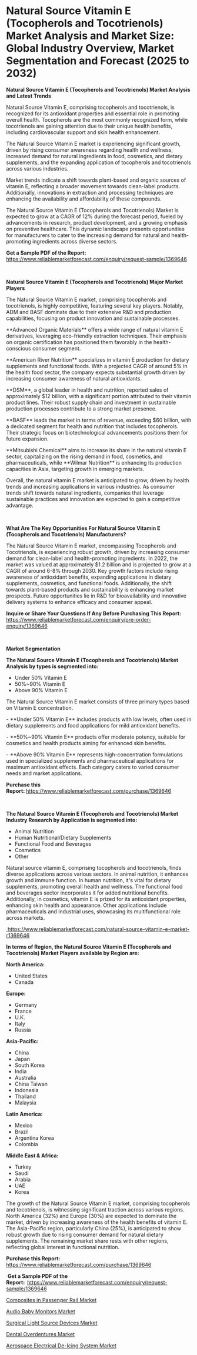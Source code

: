 <p><h1>Natural Source Vitamin E (Tocopherols and Tocotrienols) Market Analysis and Market Size: Global Industry Overview, Market Segmentation and Forecast (2025 to 2032)</h1></p><p><strong>Natural Source Vitamin E (Tocopherols and Tocotrienols) Market Analysis and Latest Trends</strong></p>
<p><p>Natural Source Vitamin E, comprising tocopherols and tocotrienols, is recognized for its antioxidant properties and essential role in promoting overall health. Tocopherols are the most commonly recognized form, while tocotrienols are gaining attention due to their unique health benefits, including cardiovascular support and skin health enhancement. </p><p>The Natural Source Vitamin E market is experiencing significant growth, driven by rising consumer awareness regarding health and wellness, increased demand for natural ingredients in food, cosmetics, and dietary supplements, and the expanding application of tocopherols and tocotrienols across various industries. </p><p>Market trends indicate a shift towards plant-based and organic sources of vitamin E, reflecting a broader movement towards clean-label products. Additionally, innovations in extraction and processing techniques are enhancing the availability and affordability of these compounds. </p><p>The Natural Source Vitamin E (Tocopherols and Tocotrienols) Market is expected to grow at a CAGR of 12% during the forecast period, fueled by advancements in research, product development, and a growing emphasis on preventive healthcare. This dynamic landscape presents opportunities for manufacturers to cater to the increasing demand for natural and health-promoting ingredients across diverse sectors.</p></p>
<p><strong>Get a Sample PDF of the Report:&nbsp;</strong> <a href="https://www.reliablemarketforecast.com/enquiry/request-sample/1369646?utm_campaign=1833&utm_medium=2&utm_source=Github&utm_content=ia&utm_term=22032025&utm_id=natural-source-vitamin-e-tocopherols-and-tocotrienols">https://www.reliablemarketforecast.com/enquiry/request-sample/1369646</a></p>
<p>&nbsp;</p>
<p><strong>Natural Source Vitamin E (Tocopherols and Tocotrienols) Major Market Players</strong></p>
<p><p>The Natural Source Vitamin E market, comprising tocopherols and tocotrienols, is highly competitive, featuring several key players. Notably, ADM and BASF dominate due to their extensive R&D and production capabilities, focusing on product innovation and sustainable processes.</p><p>**Advanced Organic Materials** offers a wide range of natural vitamin E derivatives, leveraging eco-friendly extraction techniques. Their emphasis on organic certification has positioned them favorably in the health-conscious consumer segment.</p><p>**American River Nutrition** specializes in vitamin E production for dietary supplements and functional foods. With a projected CAGR of around 5% in the health food sector, the company expects substantial growth driven by increasing consumer awareness of natural antioxidants.</p><p>**DSM**, a global leader in health and nutrition, reported sales of approximately $12 billion, with a significant portion attributed to their vitamin product lines. Their robust supply chain and investment in sustainable production processes contribute to a strong market presence.</p><p>**BASF** leads the market in terms of revenue, exceeding $60 billion, with a dedicated segment for health and nutrition that includes tocopherols. Their strategic focus on biotechnological advancements positions them for future expansion.</p><p>**Mitsubishi Chemical** aims to increase its share in the natural vitamin E sector, capitalizing on the rising demand in food, cosmetics, and pharmaceuticals, while **Wilmar Nutrition** is enhancing its production capacities in Asia, targeting growth in emerging markets.</p><p>Overall, the natural vitamin E market is anticipated to grow, driven by health trends and increasing applications in various industries. As consumer trends shift towards natural ingredients, companies that leverage sustainable practices and innovation are expected to gain a competitive advantage.</p></p>
<p>&nbsp;</p>
<p><strong>What Are The Key Opportunities For Natural Source Vitamin E (Tocopherols and Tocotrienols) Manufacturers?</strong></p>
<p><p>The Natural Source Vitamin E market, encompassing Tocopherols and Tocotrienols, is experiencing robust growth, driven by increasing consumer demand for clean-label and health-promoting ingredients. In 2022, the market was valued at approximately $1.2 billion and is projected to grow at a CAGR of around 6-8% through 2030. Key growth factors include rising awareness of antioxidant benefits, expanding applications in dietary supplements, cosmetics, and functional foods. Additionally, the shift towards plant-based products and sustainability is enhancing market prospects. Future opportunities lie in R&D for bioavailability and innovative delivery systems to enhance efficacy and consumer appeal.</p></p>
<p><strong>Inquire or Share Your Questions If Any Before Purchasing This Report:</strong> <a href="https://www.reliablemarketforecast.com/enquiry/pre-order-enquiry/1369646?utm_campaign=1833&utm_medium=2&utm_source=Github&utm_content=ia&utm_term=22032025&utm_id=natural-source-vitamin-e-tocopherols-and-tocotrienols">https://www.reliablemarketforecast.com/enquiry/pre-order-enquiry/1369646</a></p>
<p>&nbsp;</p>
<p><strong>Market Segmentation</strong></p>
<p><strong>The Natural Source Vitamin E (Tocopherols and Tocotrienols) Market Analysis by types is segmented into:</strong></p>
<p><ul><li>Under 50% Vitamin E</li><li>50%~90% Vitamin E</li><li>Above 90% Vitamin E</li></ul></p>
<p><p>The Natural Source Vitamin E market consists of three primary types based on Vitamin E concentration. </p><p>- **Under 50% Vitamin E** includes products with low levels, often used in dietary supplements and food applications for mild antioxidant benefits. </p><p>- **50%~90% Vitamin E** products offer moderate potency, suitable for cosmetics and health products aiming for enhanced skin benefits. </p><p>- **Above 90% Vitamin E** represents high-concentration formulations used in specialized supplements and pharmaceutical applications for maximum antioxidant effects. Each category caters to varied consumer needs and market applications.</p></p>
<p><strong>Purchase this Report:&nbsp;</strong><a href="https://www.reliablemarketforecast.com/purchase/1369646?utm_campaign=1833&utm_medium=2&utm_source=Github&utm_content=ia&utm_term=22032025&utm_id=natural-source-vitamin-e-tocopherols-and-tocotrienols">https://www.reliablemarketforecast.com/purchase/1369646</a></p>
<p>&nbsp;</p>
<p><strong>The Natural Source Vitamin E (Tocopherols and Tocotrienols) Market Industry Research by Application is segmented into:</strong></p>
<p><ul><li>Animal Nutrition</li><li>Human Nutritional/Dietary Supplements</li><li>Functional Food and Beverages</li><li>Cosmetics</li><li>Other</li></ul></p>
<p><p>Natural source vitamin E, comprising tocopherols and tocotrienols, finds diverse applications across various sectors. In animal nutrition, it enhances growth and immune function. In human nutrition, it's vital for dietary supplements, promoting overall health and wellness. The functional food and beverages sector incorporates it for added nutritional benefits. Additionally, in cosmetics, vitamin E is prized for its antioxidant properties, enhancing skin health and appearance. Other applications include pharmaceuticals and industrial uses, showcasing its multifunctional role across markets.</p></p>
<p><a href="https://www.reliablemarketforecast.com/natural-source-vitamin-e-market-r1369646?utm_campaign=1833&utm_medium=2&utm_source=Github&utm_content=ia&utm_term=22032025&utm_id=natural-source-vitamin-e-tocopherols-and-tocotrienols">&nbsp;https://www.reliablemarketforecast.com/natural-source-vitamin-e-market-r1369646</a></p>
<p><strong>In terms of Region, the Natural Source Vitamin E (Tocopherols and Tocotrienols) Market Players available by Region are:</strong></p>
<p>
    <p> <strong> North America: </strong>
        <ul>
            <li>United States</li>
            <li>Canada</li>
        </ul>
        </p> 
    <p> <strong> Europe: </strong>
        <ul>
            <li>Germany</li>
            <li>France</li>
            <li>U.K.</li>
            <li>Italy</li>
            <li>Russia</li>
        </ul>
        </p> 
    <p> <strong> Asia-Pacific: </strong>
        <ul>
            <li>China</li>
            <li>Japan</li>
            <li>South Korea</li>
            <li>India</li>
            <li>Australia</li>
            <li>China Taiwan</li>
            <li>Indonesia</li>
            <li>Thailand</li>
            <li>Malaysia</li>
        </ul>
        </p> 
    <p> <strong> Latin America: </strong>
        <ul>
            <li>Mexico</li>
            <li>Brazil</li>
            <li>Argentina Korea</li>
            <li>Colombia</li>
        </ul>
        </p> 
    <p> <strong> Middle East & Africa: </strong>
        <ul>
            <li>Turkey</li>
            <li>Saudi</li>
            <li>Arabia</li>
            <li>UAE</li>
            <li>Korea</li>
        </ul>
    </p>
    </p>
<p><p>The growth of the Natural Source Vitamin E market, comprising tocopherols and tocotrienols, is witnessing significant traction across various regions. North America (32%) and Europe (30%) are expected to dominate the market, driven by increasing awareness of the health benefits of vitamin E. The Asia-Pacific region, particularly China (25%), is anticipated to show robust growth due to rising consumer demand for natural dietary supplements. The remaining market share rests with other regions, reflecting global interest in functional nutrition.</p></p>
<p><strong>Purchase this Report: </strong><a href="https://www.reliablemarketforecast.com/purchase/1369646?utm_campaign=1833&utm_medium=2&utm_source=Github&utm_content=ia&utm_term=22032025&utm_id=natural-source-vitamin-e-tocopherols-and-tocotrienols">https://www.reliablemarketforecast.com/purchase/1369646</a></p>
<p>&nbsp;<strong>Get a Sample PDF of the Report:&nbsp;&nbsp;</strong><a href="https://www.reliablemarketforecast.com/enquiry/request-sample/1369646?utm_campaign=1833&utm_medium=2&utm_source=Github&utm_content=ia&utm_term=22032025&utm_id=natural-source-vitamin-e-tocopherols-and-tocotrienols">https://www.reliablemarketforecast.com/enquiry/request-sample/1369646</a></p>
<p><strong></strong></p>
<p><p><a href="https://github.com/budenhanelfc/Market-Research-Report-List-1/blob/main/composites-in-passenger-rail-market.md?utm_campaign=1833&utm_medium=2&utm_source=Github&utm_content=ia&utm_term=22032025&utm_id=natural-source-vitamin-e-tocopherols-and-tocotrienols">Composites in Passenger Rail Market</a></p><p><a href="https://github.com/cagleplittrw/Market-Research-Report-List-1/blob/main/audio-baby-monitors-market.md?utm_campaign=1833&utm_medium=2&utm_source=Github&utm_content=ia&utm_term=22032025&utm_id=natural-source-vitamin-e-tocopherols-and-tocotrienols">Audio Baby Monitors Market</a></p><p><a href="https://github.com/nellygussisy/Market-Research-Report-List-1/blob/main/surgical-light-source-devices-market.md?utm_campaign=1833&utm_medium=2&utm_source=Github&utm_content=ia&utm_term=22032025&utm_id=natural-source-vitamin-e-tocopherols-and-tocotrienols">Surgical Light Source Devices Market</a></p><p><a href="https://github.com/handyiongikg/Market-Research-Report-List-1/blob/main/dental-overdentures-market.md?utm_campaign=1833&utm_medium=2&utm_source=Github&utm_content=ia&utm_term=22032025&utm_id=natural-source-vitamin-e-tocopherols-and-tocotrienols">Dental Overdentures Market</a></p><p><a href="https://github.com/dahcheeviola/Market-Research-Report-List-1/blob/main/aerospace-electrical-de-icing-system-market.md?utm_campaign=1833&utm_medium=2&utm_source=Github&utm_content=ia&utm_term=22032025&utm_id=natural-source-vitamin-e-tocopherols-and-tocotrienols">Aerospace Electrical De-Icing System Market</a></p></p>